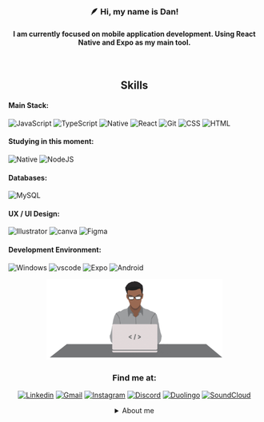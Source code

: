 <div align="center" >
  
### 🪶 Hi, my name is Dan! 

#### I am currently focused on mobile application development. Using React Native and Expo as my main tool.
<br>

## Skills

</div>

#### Main Stack:

![JavaScript](https://img.shields.io/badge/JavaScript-F7DF1E?style=for-the-badge&logo=javascript&logoColor=black)
![TypeScript](https://img.shields.io/badge/TypeScript-007ACC?style=for-the-badge&logo=typescript&logoColor=white)
![Native](https://img.shields.io/badge/React_Native-5ed3f3?style=for-the-badge&logo=react&logoColor=black)
![React](https://img.shields.io/badge/React-282c34?style=for-the-badge&logo=react&logoColor=61DAFB)
![Git](https://img.shields.io/badge/GIT-f05639?style=for-the-badge&logo=git&logoColor=white)
![CSS](https://img.shields.io/badge/CSS-3d9dd7?style=for-the-badge&logo=css3&logoColor=white)
![HTML](https://img.shields.io/badge/HTML-e5532c?style=for-the-badge&logo=html5&logoColor=white)

#### Studying in this moment:

![Native](https://img.shields.io/badge/React_Native-5ed3f3?style=for-the-badge&logo=react&logoColor=black)
![NodeJS](https://img.shields.io/badge/node.js-6DA55F?style=for-the-badge&logo=node.js&logoColor=fff)

#### Databases:

![MySQL](https://img.shields.io/badge/mysql-005c84.svg?style=for-the-badge&logo=mysql&logoColor=ffffff)

#### UX / UI Design:

![Illustrator](https://img.shields.io/badge/Illustrator-17181c?style=for-the-badge&logo=adobe%20illustrator&logoColor=FF9A00)
![canva](https://img.shields.io/badge/Canva-17181c.svg?&style=for-the-badge&logo=Canva&logoColor=2300C4CC)
![Figma](https://img.shields.io/badge/Figma-17181c?style=for-the-badge&logo=figma&logoColor=F24E1E)

#### Development Environment:

![Windows](https://img.shields.io/badge/Windows-17181c?style=for-the-badge&logo=windows&logoColor=0078D6)
![vscode](https://img.shields.io/badge/VS_Code-17181c?style=for-the-badge&logo=visual%20studio%20code&logoColor=0078D4)
![Expo](https://img.shields.io/badge/expo-17181c?style=for-the-badge&logo=expo&logoColor=fff)
![Android](https://img.shields.io/badge/Android-17181c?style=for-the-badge&logo=android&logoColor=3DDC84)

</div>

<div align="center" >

<img src="banner.png" width="70%" >
 
### Find me at:

[![Linkedin](https://img.shields.io/badge/Linkedin-0967c5?style=for-the-badge&logo=linkedin&logoColor=fff)](https://www.linkedin.com/in/dan-ia/)
[![Gmail](https://img.shields.io/badge/Gmail-505050?style=for-the-badge&logo=gmail&logoColor=white)](mailto:danieillsilvarv411@gmail.com)
[![Instagram](https://img.shields.io/badge/Instagram-fb0758?style=for-the-badge&logo=instagram&logoColor=fff)](https://www.instagram.com/d44ns/)
[![Discord](https://img.shields.io/badge/Discord-606dea?style=for-the-badge&logo=discord&logoColor=fff)](https://discord.gg/3bn2DbrygK)
[![Duolingo](https://img.shields.io/badge/Duolingo-58CC02?style=for-the-badge&logo=Duolingo&logoColor=fff)](https://www.duolingo.com/profile/d44ns)
[![SoundCloud](https://img.shields.io/badge/SoundCloud-FF3300?style=for-the-badge&logo=soundcloud&logoColor=fff)](https://soundcloud.com/d44ns)

<details>
   <summary>About me</summary>

<br>
   🔋 G>ΛV | 🏠 Family | 🧠 Tech | 🦾 Gym | 👽 Electronic Music | 🎮 Games |  ✈️  Travel
</details>

</div>

